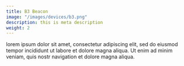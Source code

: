 ```yaml
---
title: B3 Beacon
image: "/images/devices/b3.png"
description: this is meta description
weight: 2
---
```


lorem ipsum dolor sit amet, consectetur adipiscing elit, sed do eiusmod tempor incididunt ut labore et dolore magna aliqua. Ut enim ad minim veniam, quis nostr navigation et dolore magna aliqua.
